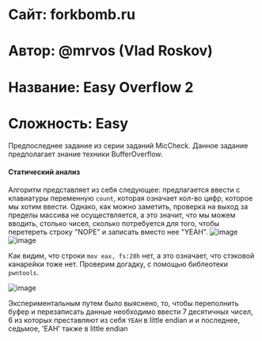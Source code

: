 
# Сайт: forkbomb.ru 
# Автор: @mrvos (Vlad Roskov) 
# Название: Easy Overflow 2
# Сложность: Easy


Предпоследнее задание из серии заданий MicCheck. Данное задание предполагает знание техники 
BufferOverflow.

#### Статический анализ

Алгоритм представляет из себя следующее: предлагается ввести с клавиатуры переменную `count`, которая 
означает кол-во цифр, которое мы хотим ввести. Однако, как можно заметить, проверка на выход за пределы 
массива не осуществляется, а это значит, что мы можем вводить, столько чисел, сколько потребуется для того, чтобы 
перетереть строку "NOPE" и записать вместо нее "YEAH".
![image](https://github.com/user-attachments/assets/93c5dde7-119f-4ec3-a59f-e67be0475e8f)
![image](https://github.com/user-attachments/assets/a930f6a1-10af-4a1a-baff-292e9273a8d1)

Как видим, что строки `mov eax, fs:28h` нет, а это означает, что 
стэковой канарейки тоже нет. Проверим догадку, с помощью библеотеки `pwntools`. 

![image](https://github.com/user-attachments/assets/f9b88c09-1683-4faa-a095-e15d35928f53)

Экспериментальным путем было выяснено, то, чтобы переполнить буфер и перезаписать данные необходимо
ввести 7 десятичных чисел, 6 из которых преставляют из себя `YEAH` в little endian и и последнее,
седьмое, 'EAH' также в little endian
